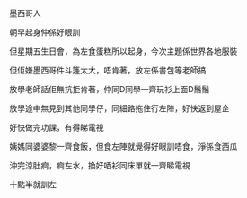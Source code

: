 墨西哥人

朝早起身仲係好眼訓

但星期五生日會，為左食蛋糕所以起身，今次主題係世界各地服裝

但佢嫌墨西哥件斗篷太大，唔肯著，放左係書包等老師搞

放學老師話佢無抗拒肯著，仲同D同學一齊玩衫上面D鬚鬚

放學途中無見到其他同學仔，同細路拖住行左陣，好快返到屋企

好快做完功課，有得睇電視

姨媽同婆婆黎一齊食飯，但食左陣就覺得好眼訓唔食，淨係食西瓜

沖完涼肚痾，痾左水，換好哂衫同床單就一齊睇電視

十點半就訓左
